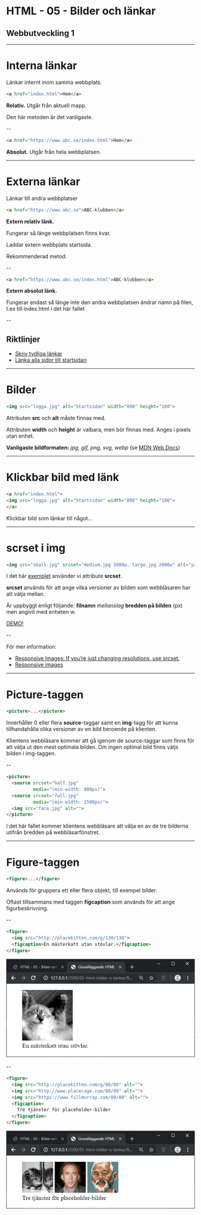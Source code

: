 # HTML - 05 - Bilder och länkar
## Webbutveckling 1

---

# Interna länkar

Länkar internt inom samma webbplats.

```html
<a href="index.html">Hem</a>
```

**Relativ.** Utgår från aktuell mapp.

Den här metoden är det vanligaste.

--

```html
<a href="https://www.abc.se/index.html">Hem</a>
```

**Absolut.** Utgår från hela webbplatsen.

---

# Externa länkar

Länkar till andra webbplatser

```html
<a href="https://www.abc.se">ABC-klubben</a>
```

**Extern relativ länk.**

Fungerar så länge webbplatsen finns kvar.

Laddar extern webbplats startsida.

Rekommenderad metod.

--

```html
<a href="https://www.abc.se/index.html">ABC-klubben</a>
```

**Extern absolut länk.**

Fungerar endast så länge inte den andra webbplatsen ändrar namn på filen, t.ex till index.html i det här fallet

--

## Riktlinjer

* [Skriv tydliga länkar](https://webbriktlinjer.se/riktlinjer/5-skriv-tydliga-lankar/)
* [Länka alla sidor till startsidan](https://webbriktlinjer.se/riktlinjer/31-alla-sidor-ska-ha-lankar-till-startsidan-och-andra-sidor-som-ar-viktiga-for-orienteringen/)

---

# Bilder

```html
<img src="logga.jpg" alt="Startsidan" width="800" height="100">
```

Attributen **src** och **alt** måste finnas med.

Attributen **width** och **height** är valbara, men bör finnas med. Anges i pixels utan enhet.

**Vanligaste bildformaten:** *jpg, gif, png, svg, webp* (se [MDN Web Docs](https://developer.mozilla.org/en-US/docs/Web/HTML/Element/img))

---

# Klickbar bild med länk

```html
<a href="index.html">
<img src="logga.jpg" alt="Startsidan" width="800" height="100">
</a>
```

Klickbar bild som länkar till något...

---

# scrset i img

```html
<img src="small.jpg" srcset="medium.jpg 1000w, large.jpg 2000w" alt="yah">
```

I det här [exemplet](https://css-tricks.com/responsive-images-youre-just-changing-resolutions-use-srcset/) använder vi attribute **srcset** .

**srcset** används för att ange vilka versioner av bilden som webbläsaren har att välja mellan.

Är uppbyggt enligt följande: **filnamn** *mellanslag* **bredden på bilden** (px) men angivit med enheten w.

[DEMO!](https://mdn.github.io/learning-area/html/multimedia-and-embedding/responsive-images/responsive.html)

--

För mer information:

* [Responsive Images: If you’re just changing resolutions, use srcset.](https://css-tricks.com/responsive-images-youre-just-changing-resolutions-use-srcset/)
* [Responsive images](https://developer.mozilla.org/en-US/docs/Learn/HTML/Multimedia_and_embedding/Responsive_images)

---

# Picture-taggen

```html
<picture>...</picture>
```

Innerhåller 0 eller flera **source**-taggar samt en **img**-tagg för att kunna tillhandahålla olika versioner av en bild beroende på klienten.

Klientens webbläsare kommer att gå igenom de source-taggar som finns för att välja ut den mest optimala bilden. Om ingen optimal bild finns väljs bilden i img-taggen.

--

```html
<picture>
  <source srcset="half.jpg" 
          media="(min-width: 800px)">
  <source srcset="full.jpg" 
          media="(min-width: 1500px)">
  <img src="face.jpg" alt="">
</picture>
```

I det här fallet kommer klientens webbläsare att välja en av de tre bilderna utifrån bredden på webbläsarfönstret.

---

# Figure-taggen

```html
<figure>...</figure>
```

Används för gruppera ett eller flera objekt, till exempel bilder.

Oftast tillsammans med taggen **figcaption** som används för att ange figurbeskrivning.

--

```html
<figure>
  <img src="http://placekitten.com/g/130/130">
  <figcaption>En mästerkatt utan stövlar.</figcaption>
</figure>
```

![figure1](images/figure1.png)

--

```html
<figure>
  <img src="http://placekitten.com/g/80/80" alt="">
  <img src="http://www.placecage.com/80/80" alt="">
  <img src="https://www.fillmurray.com/80/80" alt="">
  <figcaption>
    Tre tjänster för placeholder-bilder
  </figcaption>
</figure>
```

![figure2](images/figure2.png)
